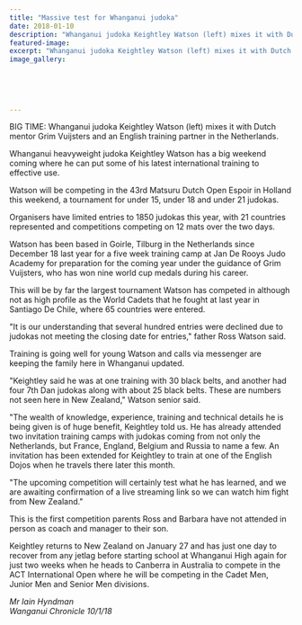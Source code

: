 ```yaml
---
title: "Massive test for Whanganui judoka"
date: 2018-01-10
description: "Whanganui judoka Keightley Watson (left) mixes it with Dutch mentor Grim Vuijsters and an English training partner in the Netherlands..."
featured-image: 
excerpt: "Whanganui judoka Keightley Watson (left) mixes it with Dutch mentor Grim Vuijsters and an English training partner in the Netherlands."
image_gallery:
	
	
	
	
	
---
```


<p><span>BIG TIME: Whanganui judoka Keightley Watson (left) mixes it with Dutch mentor Grim Vuijsters and an English training partner in the Netherlands.</span></p>
<p class="element element-paragraph">Whanganui heavyweight judoka Keightley Watson has a big weekend coming where he can put some of his latest international training to effective use.</p>
<p class="element element-paragraph">Watson will be competing in the 43rd Matsuru Dutch Open Espoir in Holland this weekend, a tournament for under 15, under 18 and under 21 judokas.</p>
<p class="element element-paragraph">Organisers have limited entries to 1850 judokas this year, with 21 countries represented and competitions competing on 12 mats over the two days.</p>
<p class="element element-paragraph">Watson has been based in Goirle, Tilburg in the Netherlands since December 18 last year for a five week training camp at Jan De Rooys Judo Academy for preparation for the coming year under the guidance of Grim Vuijsters, who has won nine world cup medals during his career.</p>
<p class="element element-paragraph">This will be by far the largest tournament Watson has competed in although not as high profile as the World Cadets that he fought at last year in Santiago De Chile, where 65 countries were entered.</p>
<p class="element element-paragraph">"It is our understanding that several hundred entries were declined due to judokas not meeting the closing date for entries," father Ross Watson said.</p>
<p class="element element-paragraph">Training is going well for young Watson and calls via messenger are keeping the family here in Whanganui updated.</p>
<p class="element element-paragraph">"Keightley said he was at one training with 30 black belts, and another had four 7th Dan judokas along with about 25 black belts. These are numbers not seen here in New Zealand," Watson senior said.</p>
<p class="element element-paragraph">"The wealth of knowledge, experience, training and technical details he is being given is of huge benefit, Keightley told us. He has already attended two invitation training camps with judokas coming from not only the Netherlands, but France, England, Belgium and Russia to name a few. An invitation has been extended for Keightley to train at one of the English Dojos when he travels there later this month.</p>
<p class="element element-paragraph">"The upcoming competition will certainly test what he has learned, and we are awaiting confirmation of a live streaming link so we can watch him fight from New Zealand."</p>
<p class="element element-paragraph">This is the first competition parents Ross and Barbara have not attended in person as coach and manager to their son.</p>
<p class="element element-paragraph">Keightley returns to New Zealand on January 27 and has just one day to recover from any jetlag before starting school at Whanganui High again for just two weeks when he heads to Canberra in Australia to compete in the ACT International Open where he will be competing in the Cadet Men, Junior Men and Senior Men divisions.</p>
<p><em>Mr Iain Hyndman</em><br /><em>Wanganui Chronicle 10/1/18</em></p>

